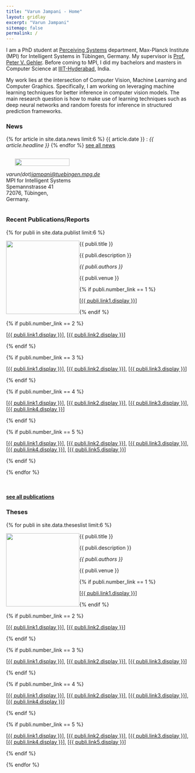 ```yaml
---
title: "Varun Jampani - Home"
layout: gridlay
excerpt: "Varun Jampani"
sitemap: false
permalink: /
---
```


<div class="container-fluid">

<div class="row">

<div class="col-sm-8">

I am a PhD student at [Perceiving Systems](https://ps.is.tuebingen.mpg.de) department, Max-Planck Institute (MPI) for Intelligent Systems in T&uuml;bingen, Germany. My supervisor is [Prof. Peter V. Gehler](http://files.is.tue.mpg.de/pgehler//). Before coming to MPI, I did my bachelors and masters in Computer Science at [IIIT-Hyderabad](https://www.iiit.ac.in), India.

My work lies at the intersection of Computer Vision, Machine Learning and Computer Graphics. Specifically, I am working on leveraging machine learning techniques for better inference in computer vision models. The main research question is how to make use of learning techniques such as deep neural networks and random forests for inference in structured prediction frameworks.

### News
{% for article in site.data.news limit:6 %}
{{ article.date }} :
<em>{{ article.headline }}</em>
{% endfor %}
<a href="{{ site.url }}{{ site.baseurl }}/allnews.html">see all news</a>

</div>

<div class="col-sm-4" style="display:table-cell; vertical-align:middle; text-align:left">

  <ul style="overflow: hidden">
  <img src="{{ site.url }}{{ site.baseurl }}/images/profile_pic.png" class="img-responsive" width="80%" />
  </ul>

  <!-- <br clear="all" /> -->

  <i>varun(dot)jampani@tuebingen.mpg.de</i><br>
  MPI for Intelligent Systems<br>
  Spemannstrasse 41<br>
  72076, T&uuml;bingen,<br>
  Germany.


</div>

</div>
</div>

<div class="col-sm-12">

### Recent Publications/Reports

{% for publi in site.data.publist limit:6 %}

<div class="col-sm-11 clearfix">
 <div class="well">
 <pubtit>{{ publi.title }}</pubtit>

 <img src="{{ site.url }}{{ site.baseurl }}/images/pubpic/{{ publi.image }}" class="img-responsive" width="200px" style="float: left" />

 <p>{{ publi.description }}</p>

 <p><em>{{ publi.authors }}</em></p>

 <p>{{ publi.venue }}</p>

 {% if publi.number_link == 1 %}
 <p>[<a href="{{ publi.link1.url }}">{{ publi.link1.display }}</a>]</p>
 {% endif %}

 {% if publi.number_link == 2 %}
 <p>[<a href="{{ publi.link1.url }}">{{ publi.link1.display }}</a>],
 [<a href="{{ publi.link2.url }}">{{ publi.link2.display }}</a>]</p>
 {% endif %}

 {% if publi.number_link == 3 %}
 <p>[<a href="{{ publi.link1.url }}">{{ publi.link1.display }}</a>],
 [<a href="{{ publi.link2.url }}">{{ publi.link2.display }}</a>],
 [<a href="{{ publi.link3.url }}">{{ publi.link3.display }}</a>]</p>
 {% endif %}

 {% if publi.number_link == 4 %}
 <p>[<a href="{{ publi.link1.url }}">{{ publi.link1.display }}</a>],
 [<a href="{{ publi.link2.url }}">{{ publi.link2.display }}</a>],
 [<a href="{{ publi.link3.url }}">{{ publi.link3.display }}</a>],
 [<a href="{{ publi.link4.url }}">{{ publi.link4.display }}</a>]</p>
 {% endif %}

 {% if publi.number_link == 5 %}
 <p>[<a href="{{ publi.link1.url }}">{{ publi.link1.display }}</a>],
 [<a href="{{ publi.link2.url }}">{{ publi.link2.display }}</a>],
 [<a href="{{ publi.link3.url }}">{{ publi.link3.display }}</a>],
 [<a href="{{ publi.link4.url }}">{{ publi.link4.display }}</a>],
 [<a href="{{ publi.link5.url }}">{{ publi.link5.display }}</a>]</p>
 {% endif %}

 </div>
</div>

{% endfor %}

<br clear="all"/>

#### <a href="{{ site.url }}{{ site.baseurl }}/publications">see all publications</a>

</div>

<div class="col-sm-12">

### Theses

{% for publi in site.data.theseslist limit:6 %}

<div class="col-sm-11 clearfix">
 <div class="well">
 <pubtit>{{ publi.title }}</pubtit>

 <img src="{{ site.url }}{{ site.baseurl }}/images/pubpic/{{ publi.image }}" class="img-responsive" width="200px" style="float: left" />

 <p>{{ publi.description }}</p>

 <p><em>{{ publi.authors }}</em></p>

 <p>{{ publi.venue }}</p>

 {% if publi.number_link == 1 %}
 <p>[<a href="{{ publi.link1.url }}">{{ publi.link1.display }}</a>]</p>
 {% endif %}

 {% if publi.number_link == 2 %}
 <p>[<a href="{{ publi.link1.url }}">{{ publi.link1.display }}</a>],
 [<a href="{{ publi.link2.url }}">{{ publi.link2.display }}</a>]</p>
 {% endif %}

 {% if publi.number_link == 3 %}
 <p>[<a href="{{ publi.link1.url }}">{{ publi.link1.display }}</a>],
 [<a href="{{ publi.link2.url }}">{{ publi.link2.display }}</a>],
 [<a href="{{ publi.link3.url }}">{{ publi.link3.display }}</a>]</p>
 {% endif %}

 {% if publi.number_link == 4 %}
 <p>[<a href="{{ publi.link1.url }}">{{ publi.link1.display }}</a>],
 [<a href="{{ publi.link2.url }}">{{ publi.link2.display }}</a>],
 [<a href="{{ publi.link3.url }}">{{ publi.link3.display }}</a>],
 [<a href="{{ publi.link4.url }}">{{ publi.link4.display }}</a>]</p>
 {% endif %}

 {% if publi.number_link == 5 %}
 <p>[<a href="{{ publi.link1.url }}">{{ publi.link1.display }}</a>],
 [<a href="{{ publi.link2.url }}">{{ publi.link2.display }}</a>],
 [<a href="{{ publi.link3.url }}">{{ publi.link3.display }}</a>],
 [<a href="{{ publi.link4.url }}">{{ publi.link4.display }}</a>],
 [<a href="{{ publi.link5.url }}">{{ publi.link5.display }}</a>]</p>
 {% endif %}

 </div>
</div>

{% endfor %}

<p> &nbsp; </p>

</div>
